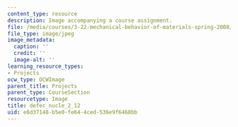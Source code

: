 ```yaml
---
content_type: resource
description: Image accompanying a course assignment.
file: /media/courses/3-22-mechanical-behavior-of-materials-spring-2008/e6d37148b5e0fe644ced536e9f6468bb_defec_nucle_2_12.jpg
file_type: image/jpeg
image_metadata:
  caption: ''
  credit: ''
  image-alt: ''
learning_resource_types:
- Projects
ocw_type: OCWImage
parent_title: Projects
parent_type: CourseSection
resourcetype: Image
title: defec_nucle_2_12
uid: e6d37148-b5e0-fe64-4ced-536e9f6468bb
---
```

